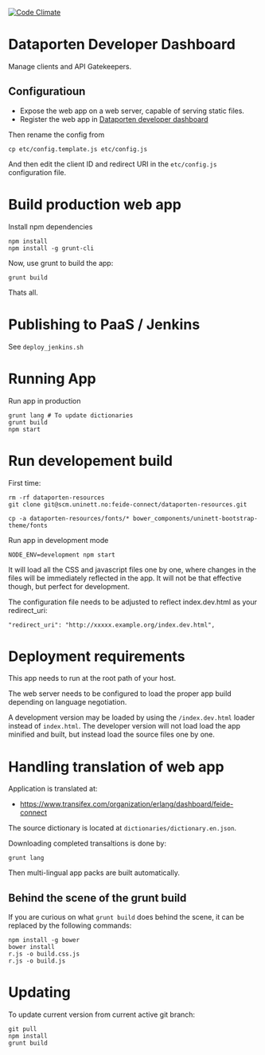 [![Code Climate](https://codeclimate.com/github/feideconnect/app-developer-dashboard/badges/gpa.svg)](https://codeclimate.com/github/feideconnect/app-developer-dashboard)

# Dataporten Developer Dashboard

Manage clients and API Gatekeepers.


## Configuratioun

* Expose the web app on a web server, capable of serving static files.
* Register the web app in [Dataporten developer dashboard](https://developers.feideconnect.no)

Then rename the config from

	cp etc/config.template.js etc/config.js

And then edit the client ID and redirect URI in the `etc/config.js` configuration file.


# Build production web app

Install npm dependencies

	npm install
	npm install -g grunt-cli

Now, use grunt to build the app:

	grunt build

Thats all.




# Publishing to PaaS / Jenkins

See `deploy_jenkins.sh`


# Running App


Run app in production

	grunt lang # To update dictionaries
	grunt build
	npm start

# Run developement build


First time:

```
rm -rf dataporten-resources
git clone git@scm.uninett.no:feide-connect/dataporten-resources.git

cp -a dataporten-resources/fonts/* bower_components/uninett-bootstrap-theme/fonts
```

Run app in development mode

	NODE_ENV=development npm start


It will load all the CSS and javascript files one by one, where changes in the files will be immediately reflected in the app. It will not be that effective though, but perfect for development.

The configuration file needs to be adjusted to reflect index.dev.html as your redirect_uri:

	"redirect_uri": "http://xxxxx.example.org/index.dev.html",


# Deployment requirements


This app needs to run at the root path of your host.

The web server needs to be configured to load the proper app build depending on language negotiation.

A development version may be loaded by using the `/index.dev.html` loader instead of `index.html`. The developer version will not load load the app minified and built, but instead load the source files one by one.


# Handling translation of web app

Application is translated at:

* <https://www.transifex.com/organization/erlang/dashboard/feide-connect>

The source dictionary is located at `dictionaries/dictionary.en.json`.

Downloading completed transaltions is done by:

	grunt lang

Then multi-lingual app packs are built automatically.



## Behind the scene of the grunt build

If you are curious on what `grunt build` does behind the scene, it can be replaced by the following commands:

	npm install -g bower
	bower install
	r.js -o build.css.js
	r.js -o build.js



# Updating

To update current version from current active git branch:

	git pull
	npm install
	grunt build
